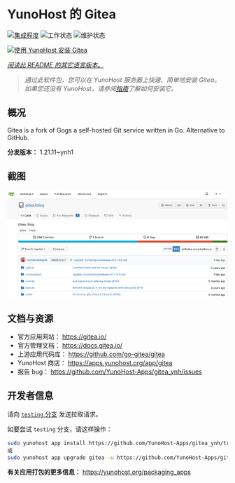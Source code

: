 <!--
注意：此 README 由 <https://github.com/YunoHost/apps/tree/master/tools/readme_generator> 自动生成
请勿手动编辑。
-->

# YunoHost 的 Gitea

[![集成程度](https://dash.yunohost.org/integration/gitea.svg)](https://dash.yunohost.org/appci/app/gitea) ![工作状态](https://ci-apps.yunohost.org/ci/badges/gitea.status.svg) ![维护状态](https://ci-apps.yunohost.org/ci/badges/gitea.maintain.svg)

[![使用 YunoHost 安装 Gitea](https://install-app.yunohost.org/install-with-yunohost.svg)](https://install-app.yunohost.org/?app=gitea)

*[阅读此 README 的其它语言版本。](./ALL_README.md)*

> *通过此软件包，您可以在 YunoHost 服务器上快速、简单地安装 Gitea。*  
> *如果您还没有 YunoHost，请参阅[指南](https://yunohost.org/install)了解如何安装它。*

## 概况

Gitea is a fork of Gogs a self-hosted Git service written in Go. Alternative to GitHub.


**分发版本：** 1.21.11~ynh1

## 截图

![Gitea 的截图](./doc/screenshots/screenshot.png)

## 文档与资源

- 官方应用网站： <https://gitea.io/>
- 官方管理文档： <https://docs.gitea.io/>
- 上游应用代码库： <https://github.com/go-gitea/gitea>
- YunoHost 商店： <https://apps.yunohost.org/app/gitea>
- 报告 bug： <https://github.com/YunoHost-Apps/gitea_ynh/issues>

## 开发者信息

请向 [`testing` 分支](https://github.com/YunoHost-Apps/gitea_ynh/tree/testing) 发送拉取请求。

如要尝试 `testing` 分支，请这样操作：

```bash
sudo yunohost app install https://github.com/YunoHost-Apps/gitea_ynh/tree/testing --debug
或
sudo yunohost app upgrade gitea -u https://github.com/YunoHost-Apps/gitea_ynh/tree/testing --debug
```

**有关应用打包的更多信息：** <https://yunohost.org/packaging_apps>
